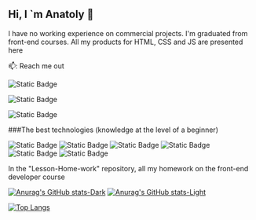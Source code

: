 ## Hi, I `m Anatoly 👋

I have no working experience on commercial projects. I'm graduated from front-end courses. All my products for HTML, CSS and JS are presented here

📫: Reach me out

![Static Badge](https://img.shields.io/badge/Telegram-https%3A%2F%2Ft.me%2FToxaMixer-%23c2660a?style=flat&logo=telegram&logoColor=%230A66C2&logoSize=auto&link=https%3A%2F%2Ft.me%2FToxaMixer
)



![Static Badge](https://img.shields.io/badge/linkedin-www.linkedin.com%2Fin%2Fanatolykolokiets-%23c2660a?style=flat&logo=linkedin&logoColor=%230A66C2&logoSize=auto&link=https%3A%2F%2Fwww.linkedin.com%2Fin%2Fanatolykolokiets&link=link)


![Static Badge](https://img.shields.io/badge/Email-Anatoly_Kolomiets%40outlook.com-%23c2660a?style=flat&logo=email&logoColor=%230A66C2&logoSize=auto&link=%3Ca%20href%3D%22www.linkedin.com%2Fin%2Fanatolykolokiets%22%3E%3C%2Fa%3E)

###The best technologies (knowledge at the level of a beginner)

![Static Badge](https://img.shields.io/badge/HTML--%23c2660a?style=flat&logo=HTML&logoColor=%230A66C2&logoSize=auto)
![Static Badge](https://img.shields.io/badge/CSS--%23c2660a?style=flat&logo=HTML&logoColor=%230A66C2&logoSize=auto)
![Static Badge](https://img.shields.io/badge/JS--%23c2660a?style=flat&logo=HTML&logoColor=%230A66C2&logoSize=auto)
![Static Badge](https://img.shields.io/badge/TS--%23c2660a?style=flat&logo=HTML&logoColor=%230A66C2&logoSize=auto)
![Static Badge](https://img.shields.io/badge/ReactJS--%23c2660a?style=flat&logo=HTML&logoColor=%230A66C2&logoSize=auto)
![Static Badge](https://img.shields.io/badge/NextJS--%23c2660a?style=flat&logo=HTML&logoColor=%230A66C2&logoSize=auto)



In the "Lesson-Home-work" repository, all my homework on the front-end developer course

[![Anurag's GitHub stats-Dark](https://github-readme-stats.vercel.app/api?username=Toxa1704&show_icons=true&theme=dark#gh-dark-mode-only)](https://github.com/anuraghazra/github-readme-stats#gh-dark-mode-only)
[![Anurag's GitHub stats-Light](https://github-readme-stats.vercel.app/api?username=Toxa1704&show_icons=true&theme=default#gh-light-mode-only)](https://github.com/anuraghazra/github-readme-stats#gh-light-mode-only)

[![Top Langs](https://github-readme-stats.vercel.app/api/top-langs/?username=Toxa1704&layout=donut)](https://github.com/anuraghazra/github-readme-stats)
